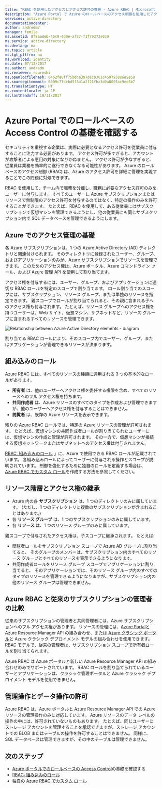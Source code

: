 ```yaml
---
title: "RBAC を使用したアクセスとアクセス許可の管理 - Azure RBAC | Microsoft Docs"
description: "Azure Portal で Azure のロールベースのアクセス制御を使用したアクセス管理を開始します。 ロールの割り当てを使用して、ディレクトリ内でアクセス許可を割り当てます。"
services: active-directory
documentationcenter: 
author: andredm7
manager: femila
ms.assetid: 8f8aadeb-45c9-4d0e-af87-f1f79373e039
ms.service: active-directory
ms.devlang: na
ms.topic: article
ms.tgt_pltfrm: na
ms.workload: identity
ms.date: 07/13/2017
ms.author: andredm
ms.reviewer: rqureshi
ms.openlocfilehash: 0462fe8ff75bdda397decb301c459795886e9e58
ms.sourcegitcommit: 6699c77dcbd5f8a1a2f21fba3d0a0005ac9ed6b7
ms.translationtype: HT
ms.contentlocale: ja-JP
ms.lasthandoff: 10/11/2017
---
```

# <a name="get-started-with-role-based-access-control-in-the-azure-portal"></a>Azure Portal でのロールベースの Access Control の基礎を確認する
セキュリティを重視する企業は、実際に必要となるアクセス許可を従業員に付与することに注力する必要があります。 アクセス許可が多すぎると、アカウントが攻撃者による悪用の対象になりかねません。 アクセス許可が少なすぎると、従業員は業務を効率的に遂行できなくなる可能性があります。 Azure のロールベースのアクセス制御 (RBAC) は、Azure のアクセス許可を詳細に管理を実現することでこの問題に対処できます。

RBAC を使用して、チーム内で職務を分離し、職務に必要なアクセス許可のみをユーザーに付与します。 すべてのユーザーに Azure サブスクリプションまたはリソースで無制限のアクセス許可を付与するのではなく、特定の操作のみを許可することができます。 たとえば、RBAC を使用して、ある従業員にはサブスクリプションで仮想マシンを管理できるようにし、他の従業員にも同じサブスクリプション内で SQL データベースを管理できるようにします。

## <a name="basics-of-access-management-in-azure"></a>Azure でのアクセス管理の基礎
各 Azure サブスクリプションは、1 つの Azure Active Directory (AD) ディレクトリと関連付けられます。 そのディレクトリに登録されたユーザー、グループ、およびアプリケーションのみが、Azure サブスクリプションでリソースを管理できます。 このためのアクセス権は、Azure ポータル、Azure コマンドライン ツール、および Azure 管理 API を使用して割り当てます。

アクセス権を付与するには、ユーザー、グループ、およびアプリケーションに適切な RBAC ロールを特定のスコープで割り当てます。 ロール割り当てのスコープには、サブスクリプション、リソース グループ、または単独のリソースを指定できます。 親スコープでロールが割り当てられると、その親に含まれる子へのアクセス権も付与されます。 たとえば、リソース グループへのアクセス権を持つユーザーは、Web サイト、仮想マシン、サブネットなど、リソース グループに含まれるすべてのリソースを管理できます。

![Relationship between Azure Active Directory elements - diagram](./media/role-based-access-control-what-is/rbac_aad.png)

割り当てる RBAC ロールにより、そのスコープ内でユーザー、グループ、またはアプリケーションが管理できるリソースが決まります。

## <a name="built-in-roles"></a>組み込みのロール
Azure RBAC には、すべてのリソースの種類に適用される 3 つの基本的なロールがあります。

* **所有者** は、他のユーザーへアクセス権を委任する権限を含め、すべてのリソースへのフル アクセス権を持ちます。
* **共同作成者** は、Azure リソースのすべてのタイプを作成および管理できますが、他のユーザーへアクセス権を付与することはできません。
* **閲覧者** は、既存の Azure リソースを表示できます。

残りの Azure RBAC ロールでは、特定の Azure リソースの管理が許可されます。 たとえば、仮想マシンの共同作成者ロールが割り当てられたユーザーには、仮想マシンの作成と管理が許可されます。 その一方で、仮想マシンが接続する仮想ネットワークまたはサブネットへのアクセス権は付与されません。 

[RBAC: 組み込みのロール](role-based-access-built-in-roles.md) 」に、Azure で使用できる RBAC ロールが記載されています。 各組み込みロールによってユーザーに付与される操作とスコープが説明されています。 制御を強化するために独自のロールを定義する場合は、 [Azure RBAC でカスタム ロール](role-based-access-control-custom-roles.md)を作成する方法を参照してください。

## <a name="resource-hierarchy-and-access-inheritance"></a>リソース階層とアクセス権の継承
* Azure 内の各 **サブスクリプション** は、1 つのディレクトリのみに属しています。 (ただし、1 つのディレクトリに複数のサブスクリプションが含まれることはあります。)
* 各 **リソース グループ** は、1 つのサブスクリプションのみに属しています。
* 各 **リソース** は、1 つのリソース グループのみに属しています。

親スコープで付与されたアクセス権は、子スコープに継承されます。 たとえば:

* 閲覧者ロールをサブスクリプション スコープで Azure AD グループに割り当てると、 そのグループのメンバーは、サブスクリプション内のすべてのリソース グループとすべてのリソースを表示できるようになります。
* 共同作成者ロールをリソース グループ スコープでアプリケーションに割り当てると、 そのアプリケーションでは、そのリソース グループ内のすべてのタイプのリソースを管理できるようになりますが、サブスクリプション内の他のリソース グループは管理できません。

## <a name="azure-rbac-vs-classic-subscription-administrators"></a>Azure RBAC と従来のサブスクリプションの管理者の比較
従来のサブスクリプションの管理者と共同管理者には、Azure サブスクリプションへのフル アクセス権があります。 リソースの管理には、[Azure Portal](https://portal.azure.com)と Azure Resource Manager API の組み合わせ、または [Azure クラシック ポータル](https://manage.windowsazure.com)と Azure クラシック デプロイメント モデルの組み合わせを使用できます。 RBAC モデルで、従来の管理者は、サブスクリプション スコープで所有者ロールを割り当てられます。

Azure RBAC は Azure ポータルと新しい Azure Resource Manager API の組み合わせのみでサポートされています。 RBAC ロールを割り当てられているユーザーとアプリケーションは、クラシック管理ポータルと Azure クラシック デプロイメント モデルを使用できません。

## <a name="authorization-for-management-vs-data-operations"></a>管理操作とデータ操作の許可
Azure RBAC は、Azure ポータルと Azure Resource Manager API での Azure リソースの管理操作のみに対応しています。 Azure リソースのデータ レベルの操作の中には、許可されていないものもあります。 たとえば、同じユーザーにストレージ アカウントを管理することを承認できますが、ストレージ アカウントでの BLOB またはテーブルの操作を許可することはできません。 同様に、SQL データベースは管理できますが、その中のテーブルは管理できません。

## <a name="next-steps"></a>次のステップ
* [Azure ポータルでのロールベースの Access Control](role-based-access-control-configure.md)の基礎を確認する
* [RBAC: 組み込みのロール](role-based-access-built-in-roles.md)
* 独自の [Azure RBAC でカスタム ロール](role-based-access-control-custom-roles.md)
